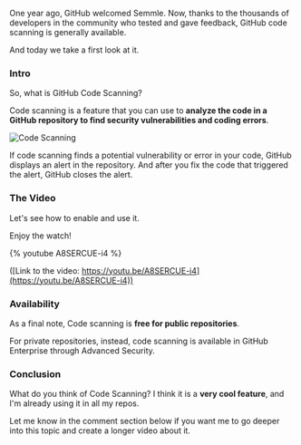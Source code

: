 One year ago, GitHub welcomed Semmle. Now, thanks to the thousands of developers in the community who tested and gave feedback, GitHub code scanning is generally available.

And today we take a first look at it.

### Intro

So, what is GitHub Code Scanning?

Code scanning is a feature that you can use to __analyze the code in a GitHub repository to find security vulnerabilities and coding errors__.

![Code Scanning](https://dev-to-uploads.s3.amazonaws.com/i/1eaxuqce2orwi6loq6pi.png)

If code scanning finds a potential vulnerability or error in your code, GitHub displays an alert in the repository. And after you fix the code that triggered the alert, GitHub closes the alert.

### The Video

Let's see how to enable and use it.

Enjoy the watch!

{% youtube A8SERCUE-i4 %}

([Link to the video: https://youtu.be/A8SERCUE-i4](https://youtu.be/A8SERCUE-i4))

### Availability

As a final note, Code scanning is __free for public repositories__.

For private repositories, instead, code scanning is available in GitHub Enterprise through Advanced Security.

### Conclusion

What do you think of Code Scanning? I think it is a __very cool feature__, and I'm already using it in all my repos.

Let me know in the comment section below if you want me to go deeper into this topic and create a longer video about it.
